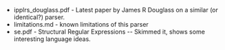 * ipplrs_douglass.pdf - Latest paper by James R Douglass on a similar (or identical?) parser.
* limitations.md - known limitations of this parser
* se.pdf - Structural Regular Expressions -- Skimmed it, shows some interesting language ideas.
